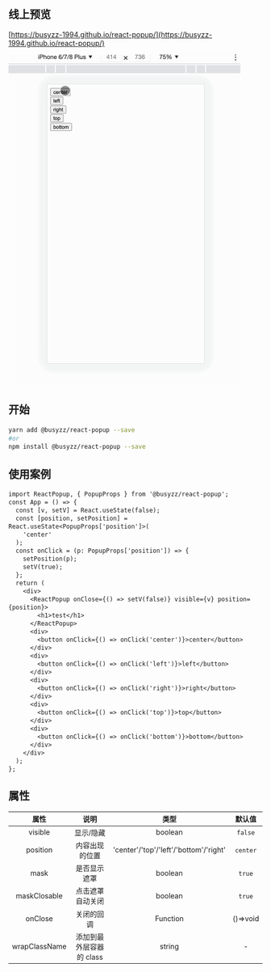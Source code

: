 <!--
 * @Author: busyzz
 * @Date: 2021-09-27 14:24:08
 * @Description:
-->

## 线上预览

[https://busyzz-1994.github.io/react-popup/](https://busyzz-1994.github.io/react-popup/)

![](https://github.com/busyzz-1994/react-popup/blob/master/public/demo.gif)

## 开始

```sh
yarn add @busyzz/react-popup --save
#or
npm install @busyzz/react-popup --save
```

## 使用案例

```tsx
import ReactPopup, { PopupProps } from '@busyzz/react-popup';
const App = () => {
  const [v, setV] = React.useState(false);
  const [position, setPosition] = React.useState<PopupProps['position']>(
    'center'
  );
  const onClick = (p: PopupProps['position']) => {
    setPosition(p);
    setV(true);
  };
  return (
    <div>
      <ReactPopup onClose={() => setV(false)} visible={v} position={position}>
        <h1>test</h1>
      </ReactPopup>
      <div>
        <button onClick={() => onClick('center')}>center</button>
      </div>
      <div>
        <button onClick={() => onClick('left')}>left</button>
      </div>
      <div>
        <button onClick={() => onClick('right')}>right</button>
      </div>
      <div>
        <button onClick={() => onClick('top')}>top</button>
      </div>
      <div>
        <button onClick={() => onClick('bottom')}>bottom</button>
      </div>
    </div>
  );
};
```

## 属性

|     属性      |           说明           |                  类型                  |  默认值  |
| :-----------: | :----------------------: | :------------------------------------: | :------: |
|    visible    |        显示/隐藏         |                boolean                 | `false`  |
|   position    |      内容出现的位置      | 'center'/'top'/'left'/'bottom'/'right' | `center` |
|     mask      |       是否显示遮罩       |                boolean                 |  `true`  |
| maskClosable  |     点击遮罩自动关闭     |                boolean                 |  `true`  |
|    onClose    |        关闭的回调        |                Function                | ()=>void |
| wrapClassName | 添加到最外层容器的 class |                 string                 |    -     |
